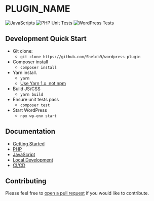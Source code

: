 # PLUGIN_NAME

![JavaScripts](https://github.com/Shelob9/wordpress-plugin/workflows/JavaScripts/badge.svg)
![PHP Unit Tests](https://github.com/Shelob9/wordpress-plugin/workflows/PHP%20Unit%20Tests/badge.svg)
![WordPress Tests](https://github.com/Shelob9/wordpress-plugin/workflows/WordPress%20Tests/badge.svg)

## Development Quick Start

- Git clone:
    - `git clone https://github.com/Shelob9/wordpress-plugin`
- Composer install
    - `composer install`
- Yarn install.
    - `yarn`
    - [Use Yarn 1.x, not npm](https://dev.to/shelob9/why-i-use-yarn-not-npm-dkk)
- Build JS/CSS
    - `yarn build`
- Ensure unit tests pass
    - `composer test`
- Start WordPress
    - `npx wp-env start`

## Documentation

- [Getting Started](https://shelob9.github.io/wordpress-plugin/)
- [PHP](https://shelob9.github.io/wordpress-plugin/php)
- [JavaScript](https://shelob9.github.io/wordpress-plugin/javascript)
- [Local Development](https://shelob9.github.io/wordpress-plugin/local-dev)
- [CI/CD](https://shelob9.github.io/wordpress-plugin/cicd)


## Contributing

Please feel free to [open a pull request](https://github.com/Shelob9/wordpress-plugin/pulls) if you would like to contribute.